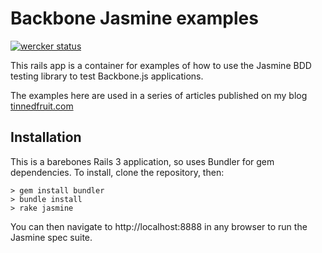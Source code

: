 # Backbone Jasmine examples

[![wercker status](https://app.wercker.com/status/88432e74eed748b7d86939591218d2db/m "wercker status")](https://app.wercker.com/project/bykey/88432e74eed748b7d86939591218d2db)

This rails app is a container for examples of how to use the Jasmine BDD testing library to test Backbone.js applications.

The examples here are used in a series of articles published on my blog [tinnedfruit.com](http://tinnedfruit.com/2011/03/03/testing-backbone-apps-with-jasmine-sinon.html)

## Installation

This is a barebones Rails 3 application, so uses Bundler for gem dependencies. To install, clone the repository, then:

    > gem install bundler
    > bundle install
    > rake jasmine

You can then navigate to http://localhost:8888 in any browser to run the Jasmine spec suite.
